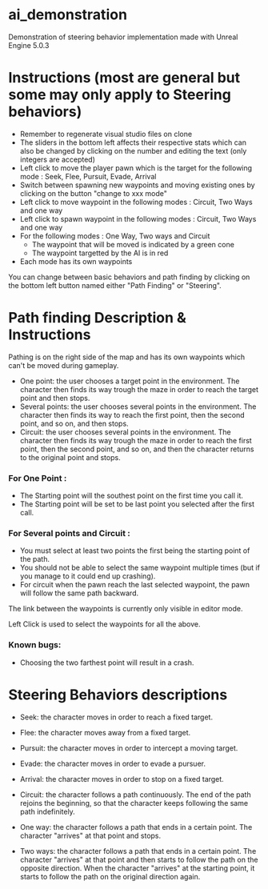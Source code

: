 # ai_demonstration

Demonstration of steering behavior implementation made with Unreal Engine 5.0.3

# Instructions (most are general but some may only apply to Steering behaviors)

- Remember to regenerate visual studio files on clone
- The sliders in the bottom left affects their respective stats which can also be changed by clicking on the number and editing the text (only integers are accepted)
- Left click to move the player pawn which is the target for the following mode : Seek, Flee, Pursuit, Evade, Arrival
- Switch between spawning new waypoints and moving existing ones by clicking on the button "change to xxx mode"
- Left click to move waypoint in the following modes : Circuit, Two Ways and one way
- Left click to spawn waypoint in the following modes : Circuit, Two Ways and one way
- For the following modes : One Way, Two ways and Circuit
  - The waypoint that will be moved is indicated by a green cone
  - The waypoint targetted by the AI is in red
- Each mode has its own waypoints

You can change between basic behaviors and path finding by clicking on the bottom left button named either "Path Finding" or "Steering".

# Path finding Description & Instructions

Pathing is on the right side of the map and has its own waypoints which can't be moved during gameplay.

- One point: the user chooses a target point in the environment. The character then finds
its way trough the maze in order to reach the target point and then stops.
- Several points: the user chooses several points in the environment. The character then
finds its way to reach the first point, then the second point, and so on, and then stops.
- Circuit: the user chooses several points in the environment. The character then finds its
way trough the maze in order to reach the first point, then the second point, and so on,
and then the character returns to the original point and stops.

### For One Point :
- The Starting point will the southest point on the first time you call it.
- The Starting point will be set to be last point you selected after the first call.

### For Several points and Circuit : 
- You must select at least two points the first being the starting point of the path.
- You should not be able to select the same waypoint multiple times (but if you manage to it could end up crashing).
- For circuit when the pawn reach the last selected waypoint, the pawn will follow the same path backward.

The link between the waypoints is currently only visible in editor mode.

Left Click is used to select the waypoints for all the above.

### Known bugs:
- Choosing the two farthest point will result in a crash.

# Steering Behaviors descriptions

- Seek: the character moves in order to reach a fixed target.
- Flee: the character moves away from a fixed target.
- Pursuit: the character moves in order to intercept a moving target.
- Evade: the character moves in order to evade a pursuer.
- Arrival: the character moves in order to stop on a fixed target.

- Circuit: the character follows a path continuously. The end of the path rejoins the
beginning, so that the character keeps following the same path indefinitely.
- One way: the character follows a path that ends in a certain point. The character "arrives"
at that point and stops.
- Two ways: the character follows a path that ends in a certain point. The character
"arrives" at that point and then starts to follow the path on the opposite direction. When
the character "arrives" at the starting point, it starts to follow the path on the original
direction again.
